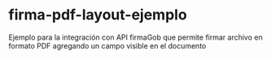 # firma-pdf-layout-ejemplo
Ejemplo para la integración con API firmaGob que permite firmar archivo en formato PDF agregando un campo visible en el documento 
